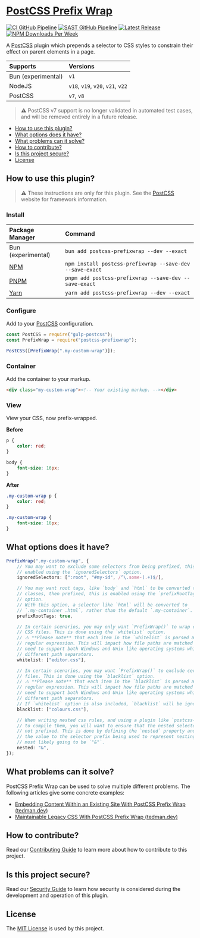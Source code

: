 # [PostCSS Prefix Wrap](https://github.com/dbtedman/postcss-prefixwrap)

[![CI GitHub Pipeline](https://img.shields.io/github/actions/workflow/status/dbtedman/postcss-prefixwrap/ci.yml?branch=main&style=for-the-badge&logo=github&label=ci)](https://github.com/dbtedman/postcss-prefixwrap/actions/workflows/ci.yml?query=branch%3Amain)
[![SAST GitHub Pipeline](https://img.shields.io/github/actions/workflow/status/dbtedman/postcss-prefixwrap/sast.yml?branch=main&style=for-the-badge&logo=github&label=sast)](https://github.com/dbtedman/postcss-prefixwrap/actions/workflows/sast.yml)
[![Latest Release](https://img.shields.io/github/v/release/dbtedman/postcss-prefixwrap?style=for-the-badge&logo=github&color=43cc11)](https://github.com/dbtedman/postcss-prefixwrap/releases)
[![NPM Downloads Per Week](https://img.shields.io/npm/dw/postcss-prefixwrap?color=blue&logo=npm&style=for-the-badge)](https://www.npmjs.com/package/postcss-prefixwrap)

A [PostCSS](https://postcss.org) plugin which prepends a selector to CSS styles to constrain their effect on parent
elements in a page.

| Supports           | Versions                          |
| :----------------- | :-------------------------------- |
| Bun (experimental) | `v1`                              |
| NodeJS             | `v18`, `v19`, `v20`, `v21`, `v22` |
| PostCSS            | `v7`, `v8`                        |

> ⚠️ PostCSS v7 support is no longer validated in automated test cases, and will be removed entirely in a future release.

-   [How to use this plugin?](#how-to-use-this-plugin)
-   [What options does it have?](#what-options-does-it-have)
-   [What problems can it solve?](#what-problems-can-it-solve)
-   [How to contribute?](#how-to-contribute)
-   [Is this project secure?](#is-this-project-secure)
-   [License](#license)

## How to use this plugin?

> ⚠️ These instructions are only for this plugin. See the [PostCSS](http://postcss.org) website for framework information.

### Install

| Package Manager                                           | Command                                                  |
| :-------------------------------------------------------- | :------------------------------------------------------- |
| Bun (experimental)                                        | `bun add postcss-prefixwrap --dev --exact`               |
| [NPM](https://www.npmjs.com/package/postcss-prefixwrap)   | `npm install postcss-prefixwrap --save-dev --save-exact` |
| [PNPM](https://pnpm.io)                                   | `pnpm add postcss-prefixwrap --save-dev --save-exact`    |
| [Yarn](https://yarnpkg.com/en/package/postcss-prefixwrap) | `yarn add postcss-prefixwrap --dev --exact`              |

### Configure

Add to your [PostCSS](http://postcss.org) configuration.

```javascript
const PostCSS = require("gulp-postcss");
const PrefixWrap = require("postcss-prefixwrap");

PostCSS([PrefixWrap(".my-custom-wrap")]);
```

### Container

Add the container to your markup.

```html
<div class="my-custom-wrap"><!-- Your existing markup. --></div>
```

### View

View your CSS, now prefix-wrapped.

**Before**

```css
p {
    color: red;
}

body {
    font-size: 16px;
}
```

**After**

```css
.my-custom-wrap p {
    color: red;
}

.my-custom-wrap {
    font-size: 16px;
}
```

## What options does it have?

```typescript
PrefixWrap(".my-custom-wrap", {
    // You may want to exclude some selectors from being prefixed, this is
    // enabled using the `ignoredSelectors` option.
    ignoredSelectors: [":root", "#my-id", /^\.some-(.+)$/],

    // You may want root tags, like `body` and `html` to be converted to
    // classes, then prefixed, this is enabled using the `prefixRootTags`
    // option.
    // With this option, a selector like `html` will be converted to
    // `.my-container .html`, rather than the default `.my-container`.
    prefixRootTags: true,

    // In certain scenarios, you may only want `PrefixWrap()` to wrap certain
    // CSS files. This is done using the `whitelist` option.
    // ⚠️ **Please note** that each item in the `whitelist` is parsed as a
    // regular expression. This will impact how file paths are matched when you
    // need to support both Windows and Unix like operating systems which use
    // different path separators.
    whitelist: ["editor.css"],

    // In certain scenarios, you may want `PrefixWrap()` to exclude certain CSS
    // files. This is done using the `blacklist` option.
    // ⚠️ **Please note** that each item in the `blacklist` is parsed as a
    // regular expression. This will impact how file paths are matched when you
    // need to support both Windows and Unix like operating systems which use
    // different path separators.
    // If `whitelist` option is also included, `blacklist` will be ignored.
    blacklist: ["colours.css"],

    // When writing nested css rules, and using a plugin like `postcss-nested`
    // to compile them, you will want to ensure that the nested selectors are
    // not prefixed. This is done by defining the `nested` property and setting
    // the value to the selector prefix being used to represent nesting, this is
    // most likely going to be `"&"`.
    nested: "&",
});
```

## What problems can it solve?

PostCSS Prefix Wrap can be used to solve multiple different problems. The following articles give some concrete examples:

-   [Embedding Content Within an Existing Site With PostCSS Prefix Wrap (tedman.dev)](https://tedman.dev/posts/embedding-content-within-an-existing-site-with-postcss-prefix-wrap/)
-   [Maintainable Legacy CSS With PostCSS Prefix Wrap (tedman.dev)](https://tedman.dev/posts/maintainable-legacy-css-with-postcss-prefix-wrap/)

## How to contribute?

Read our [Contributing Guide](CONTRIBUTING.md) to learn more about how to contribute to this project.

## Is this project secure?

Read our [Security Guide](SECURITY.md) to learn how security is considered during the development and operation of this
plugin.

## License

The [MIT License](./LICENSE.md) is used by this project.
